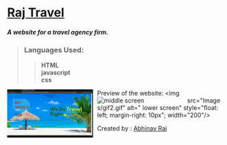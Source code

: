 
# [Raj Travel](http://rajtravel.rf.gd/)
##### A website for a travel agency firm.    

> ### Languages Used:
>>  **HTML**  
>> **javascript**  
>> **css**  

Preview of the website:
<img src="Images/pic1.png" alt ="Home Screen" style ="float: left; margin-right: 10px;" width = "200"/>
<img src="Images/gif1.gif" alt ="middle screen" style ="float: left; margin-right: 10px;" width="200" />
<img src="Images/gif2.gif" alt=" lower screen" style="float: left; margin-right: 10px"; width="200"/>

Created by :
[Abhinav Raj]([https://github.com/raj-soccerlover])


